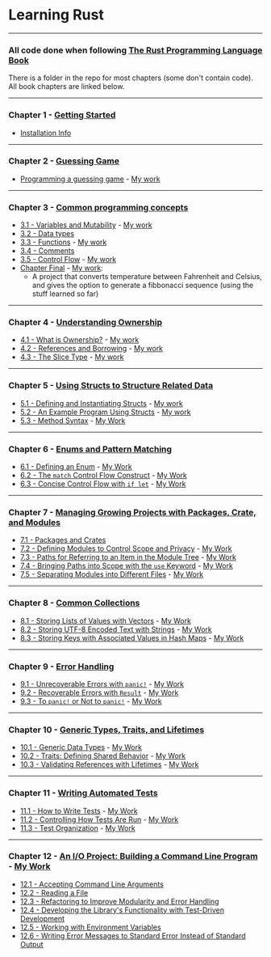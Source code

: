 # Learning Rust
___
### All code done when following [The Rust Programming Language Book](https://doc.rust-lang.org/book/)

There is a folder in the repo for most chapters (some don't contain code). All book chapters are linked below.
___
### Chapter 1 - [Getting Started](https://doc.rust-lang.org/book/ch01-00-getting-started.html#getting-started)

- [Installation Info](https://doc.rust-lang.org/book/ch01-01-installation.html#installation)
___
### Chapter 2 - [Guessing Game](https://doc.rust-lang.org/book/ch02-00-guessing-game-tutorial.html#programming-a-guessing-game)

- [Programming a guessing game](https://doc.rust-lang.org/book/ch02-00-guessing-game-tutorial.html#setting-up-a-new-project) - [My work](https://github.com/hijknight/learning-rust/tree/master/2-guessing_game/src)
___
### Chapter 3 - [Common programming concepts](https://doc.rust-lang.org/book/ch03-00-common-programming-concepts.html#common-programming-concepts)
- [3.1 - Variables and Mutability](https://doc.rust-lang.org/book/ch03-01-variables-and-mutability.html#variables-and-mutability) - [My work](https://github.com/hijknight/learning-rust/tree/master/3-Common-concepts/3.1-variables/src)
- [3.2 - Data types](https://doc.rust-lang.org/book/ch03-02-data-types.html#data-types)
- [3.3 - Functions](https://doc.rust-lang.org/book/ch03-03-how-functions-work.html#functions) - [My work](https://github.com/hijknight/learning-rust/tree/master/3-Common-concepts/3.3-functions/src)
- [3.4 - Comments](https://doc.rust-lang.org/book/ch03-04-comments.html#comments)
- [3.5 - Control Flow](https://doc.rust-lang.org/book/ch03-05-control-flow.html#control-flow) - [My work](https://github.com/hijknight/learning-rust/tree/master/3-Common-concepts/3.5-branches/src)
- [Chapter Final](https://doc.rust-lang.org/book/ch03-05-control-flow.html#summary) - [My work](https://github.com/hijknight/learning-rust/tree/master/3-Common-concepts/chapter-final/src): <br>
  - A project that converts temperature between Fahrenheit and Celsius,
and gives the option to generate a fibbonacci sequence (using the stuff learned so far)
___
### Chapter 4 - [Understanding Ownership](https://doc.rust-lang.org/book/ch04-00-understanding-ownership.html#understanding-ownership)
- [4.1 - What is Ownership?](https://doc.rust-lang.org/book/ch04-01-what-is-ownership.html#what-is-ownership) - [My work](https://github.com/hijknight/learning-rust/tree/master/4-ownership/4.1-what-is-ownership/src)
- [4.2 - References and Borrowing](https://doc.rust-lang.org/book/ch04-02-references-and-borrowing.html#references-and-borrowing) - [My work](https://github.com/hijknight/learning-rust/tree/master/4-ownership/4.2-references/src)
- [4.3 - The Slice Type](https://doc.rust-lang.org/book/ch04-03-slices.html#the-slice-type) - [My work](https://github.com/hijknight/learning-rust/tree/master/4-ownership/4.3-slice/src)
___
### Chapter 5 - [Using Structs to Structure Related Data](https://doc.rust-lang.org/book/ch05-00-structs.html#using-structs-to-structure-related-data)
- [5.1 - Defining and Instantiating Structs](https://doc.rust-lang.org/book/ch05-01-defining-structs.html#defining-and-instantiating-structs) - [My work](https://github.com/hijknight/learning-rust/tree/master/5-structs/5.1-defining-structs/src)
- [5.2 - An Example Program Using Structs](https://doc.rust-lang.org/book/ch05-02-example-structs.html#an-example-program-using-structs) - [My work](https://github.com/hijknight/learning-rust/tree/master/5-structs/5.2-rectangles-example/src)
- [5.3 - Method Syntax](https://doc.rust-lang.org/book/ch05-03-method-syntax.html#method-syntax) - [My Work](https://github.com/hijknight/learning-rust/tree/master/5-structs/5.2-methods/src)
___
### Chapter 6 - [Enums and Pattern Matching](https://doc.rust-lang.org/book/ch06-00-enums.html#enums-and-pattern-matching)
- [6.1 - Defining an Enum](https://doc.rust-lang.org/book/ch06-01-defining-an-enum.html#defining-an-enum) - [My Work](https://github.com/hijknight/learning-rust/tree/master/6-enums/6.1-defining-an-enum/src)
- [6.2 - The `match` Control Flow Construct](https://doc.rust-lang.org/book/ch06-02-match.html#the-match-control-flow-construct) - [My Work](https://github.com/hijknight/learning-rust/tree/master/6-enums/6.2-match/src)
- [6.3 - Concise Control Flow with `if let`](https://doc.rust-lang.org/book/ch06-03-if-let.html#concise-control-flow-with-if-let) - [My Work](https://github.com/hijknight/learning-rust/tree/master/6-enums/6.3-if-let/src)
___
### Chapter 7 - [Managing Growing Projects with Packages, Crate, and Modules](https://doc.rust-lang.org/book/ch07-00-managing-growing-projects-with-packages-crates-and-modules.html#managing-growing-projects-with-packages-crates-and-modules)
- [7.1 - Packages and Crates](https://doc.rust-lang.org/book/ch07-01-packages-and-crates.html#packages-and-crates)
- [7.2 - Defining Modules to Control Scope and Privacy](https://doc.rust-lang.org/book/ch07-02-defining-modules-to-control-scope-and-privacy.html#defining-modules-to-control-scope-and-privacy) - [My Work](https://github.com/hijknight/learning-rust/tree/master/7-managing-projects/7.2-privacy-control)
- [7.3 - Paths for Referring to an Item in the Module Tree](https://doc.rust-lang.org/book/ch07-02-defining-modules-to-control-scope-and-privacy.html#defining-modules-to-control-scope-and-privacy) - [My Work](https://github.com/hijknight/learning-rust/tree/master/7-managing-projects/7.3-paths/src)
- [7.4 - Bringing Paths into Scope with the `use` Keyword](https://doc.rust-lang.org/book/ch07-04-bringing-paths-into-scope-with-the-use-keyword.html#bringing-paths-into-scope-with-the-use-keyword) - [My Work](https://github.com/hijknight/learning-rust/tree/master/7-managing-projects/7.4-use-keyword/src)
- [7.5 - Separating Modules into Different Files](https://doc.rust-lang.org/book/ch07-05-separating-modules-into-different-files.html#separating-modules-into-different-files) - [My Work](https://github.com/hijknight/learning-rust/tree/master/7-managing-projects/7.5-seperating-modules/src)
___
### Chapter 8 - [Common Collections](https://doc.rust-lang.org/book/ch08-00-common-collections.html#common-collections)
- [8.1 - Storing Lists of Values with Vectors](https://doc.rust-lang.org/book/ch08-01-vectors.html#storing-lists-of-values-with-vectors) - [My Work](https://github.com/hijknight/learning-rust/tree/master/8-common-collections/8.1-vectors/src)
- [8.2 - Storing UTF-8 Encoded Text with Strings](https://doc.rust-lang.org/book/ch08-02-strings.html#storing-utf-8-encoded-text-with-strings) - [My Work](https://github.com/hijknight/learning-rust/tree/master/8-common-collections/8.2-strings/src)
- [8.3 - Storing Keys with Associated Values in Hash Maps](https://doc.rust-lang.org/book/ch08-03-hash-maps.html#storing-keys-with-associated-values-in-hash-maps) - [My Work](https://github.com/hijknight/learning-rust/tree/master/8-common-collections/8.3-hash-maps/src)
___
### Chapter 9 - [Error Handling](https://doc.rust-lang.org/book/ch09-00-error-handling.html#error-handling)
- [9.1 - Unrecoverable Errors with `panic!`](https://doc.rust-lang.org/book/ch09-01-unrecoverable-errors-with-panic.html#unrecoverable-errors-with-panic) - [My Work](https://github.com/hijknight/learning-rust/tree/master/9-error-handling/9.1-unrecoverable-errors/src)
- [9.2 - Recoverable Errors with `Result`](https://doc.rust-lang.org/book/ch09-02-recoverable-errors-with-result.html#recoverable-errors-with-result) - [My Work](https://github.com/hijknight/learning-rust/tree/master/9-error-handling/9.2-result/src)
- [9.3 - To `panic!` or Not to `panic!`](https://doc.rust-lang.org/book/ch09-03-to-panic-or-not-to-panic.html#to-panic-or-not-to-panic) - [My Work](https://github.com/hijknight/learning-rust/tree/master/9-error-handling/9.3-when-to-panic/src)
___
### Chapter 10 - [Generic Types, Traits, and Lifetimes](https://doc.rust-lang.org/book/ch10-00-generics.html#generic-types-traits-and-lifetimes)
- [10.1 - Generic Data Types](https://doc.rust-lang.org/book/ch10-01-syntax.html#generic-data-types) - [My Work](https://github.com/hijknight/learning-rust/tree/master/10-types-traits-lifetimes/10.1-generic-types/src)
- [10.2 - Traits: Defining Shared Behavior](https://doc.rust-lang.org/book/ch10-02-traits.html#traits-defining-shared-behavior) - [My Work](https://github.com/hijknight/learning-rust/tree/master/10-types-traits-lifetimes/10.2-traits)
- [10.3 - Validating References with Lifetimes](https://doc.rust-lang.org/book/ch10-03-lifetime-syntax.html#validating-references-with-lifetimes) - [My Work](https://github.com/hijknight/learning-rust/tree/master/10-types-traits-lifetimes/10.3-lifetimes/src)
___
### Chapter 11 - [Writing Automated Tests](https://doc.rust-lang.org/book/ch11-00-testing.html#writing-automated-tests)
- [11.1 - How to Write Tests](https://doc.rust-lang.org/book/ch11-01-writing-tests.html#how-to-write-tests) - [My Work](https://github.com/hijknight/learning-rust/tree/master/11-tests/11.1-auto-tests/adder/src)
- [11.2 - Controlling How Tests Are Run](https://doc.rust-lang.org/book/ch11-02-running-tests.html#controlling-how-tests-are-run) - [My Work](https://github.com/hijknight/learning-rust/tree/master/11-tests/11.2-controlling-tests/src)
- [11.3 - Test Organization](https://doc.rust-lang.org/book/ch11-03-test-organization.html#test-organization) - [My Work](https://github.com/hijknight/learning-rust/tree/master/11-tests/11.3-test-organization)
___
### Chapter 12 - [An I/O Project: Building a Command Line Program](https://doc.rust-lang.org/book/ch12-00-an-io-project.html#an-io-project-building-a-command-line-program) - [My Work](https://github.com/hijknight/learning-rust/tree/master/12-cli-program/minigrep)
- [12.1 - Accepting Command Line Arguments](https://doc.rust-lang.org/book/ch12-01-accepting-command-line-arguments.html#accepting-command-line-arguments)
- [12.2 - Reading a File](https://doc.rust-lang.org/book/ch12-02-reading-a-file.html#reading-a-file)
- [12.3 - Refactoring to Improve Modularity and Error Handling](https://doc.rust-lang.org/book/ch12-03-improving-error-handling-and-modularity.html#refactoring-to-improve-modularity-and-error-handling)
- [12.4 - Developing the Library's Functionality with Test-Driven Development](https://doc.rust-lang.org/book/ch12-04-testing-the-librarys-functionality.html#developing-the-librarys-functionality-with-test-driven-development)
- [12.5 - Working with Environment Variables](https://doc.rust-lang.org/book/ch12-05-working-with-environment-variables.html#working-with-environment-variables)
- [12.6 - Writing Error Messages to Standard Error Instead of Standard Output](https://doc.rust-lang.org/book/ch12-06-writing-to-stderr-instead-of-stdout.html#writing-error-messages-to-standard-error-instead-of-standard-output)
